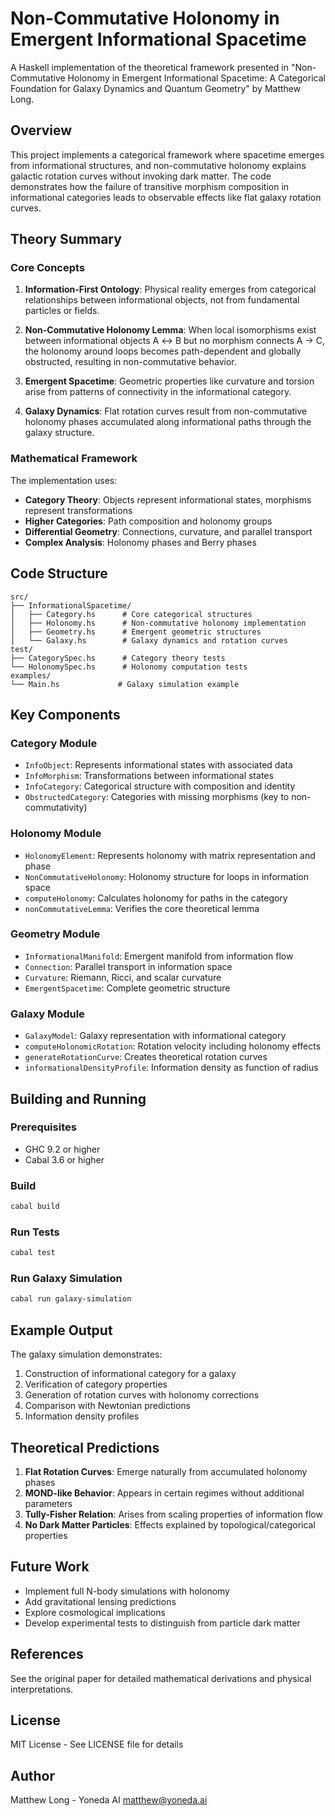 # Non-Commutative Holonomy in Emergent Informational Spacetime

A Haskell implementation of the theoretical framework presented in "Non-Commutative Holonomy in Emergent Informational Spacetime: A Categorical Foundation for Galaxy Dynamics and Quantum Geometry" by Matthew Long.

## Overview

This project implements a categorical framework where spacetime emerges from informational structures, and non-commutative holonomy explains galactic rotation curves without invoking dark matter. The code demonstrates how the failure of transitive morphism composition in informational categories leads to observable effects like flat galaxy rotation curves.

## Theory Summary

### Core Concepts

1. **Information-First Ontology**: Physical reality emerges from categorical relationships between informational objects, not from fundamental particles or fields.

2. **Non-Commutative Holonomy Lemma**: When local isomorphisms exist between informational objects A ↔ B but no morphism connects A → C, the holonomy around loops becomes path-dependent and globally obstructed, resulting in non-commutative behavior.

3. **Emergent Spacetime**: Geometric properties like curvature and torsion arise from patterns of connectivity in the informational category.

4. **Galaxy Dynamics**: Flat rotation curves result from non-commutative holonomy phases accumulated along informational paths through the galaxy structure.

### Mathematical Framework

The implementation uses:
- **Category Theory**: Objects represent informational states, morphisms represent transformations
- **Higher Categories**: Path composition and holonomy groups
- **Differential Geometry**: Connections, curvature, and parallel transport
- **Complex Analysis**: Holonomy phases and Berry phases

## Code Structure

```
src/
├── InformationalSpacetime/
│   ├── Category.hs      # Core categorical structures
│   ├── Holonomy.hs      # Non-commutative holonomy implementation
│   ├── Geometry.hs      # Emergent geometric structures
│   └── Galaxy.hs        # Galaxy dynamics and rotation curves
test/
├── CategorySpec.hs      # Category theory tests
└── HolonomySpec.hs      # Holonomy computation tests
examples/
└── Main.hs             # Galaxy simulation example
```

## Key Components

### Category Module
- `InfoObject`: Represents informational states with associated data
- `InfoMorphism`: Transformations between informational states
- `InfoCategory`: Categorical structure with composition and identity
- `ObstructedCategory`: Categories with missing morphisms (key to non-commutativity)

### Holonomy Module
- `HolonomyElement`: Represents holonomy with matrix representation and phase
- `NonCommutativeHolonomy`: Holonomy structure for loops in information space
- `computeHolonomy`: Calculates holonomy for paths in the category
- `nonCommutativeLemma`: Verifies the core theoretical lemma

### Geometry Module
- `InformationalManifold`: Emergent manifold from information flow
- `Connection`: Parallel transport in information space
- `Curvature`: Riemann, Ricci, and scalar curvature
- `EmergentSpacetime`: Complete geometric structure

### Galaxy Module
- `GalaxyModel`: Galaxy representation with informational category
- `computeHolonomicRotation`: Rotation velocity including holonomy effects
- `generateRotationCurve`: Creates theoretical rotation curves
- `informationalDensityProfile`: Information density as function of radius

## Building and Running

### Prerequisites
- GHC 9.2 or higher
- Cabal 3.6 or higher

### Build
```bash
cabal build
```

### Run Tests
```bash
cabal test
```

### Run Galaxy Simulation
```bash
cabal run galaxy-simulation
```

## Example Output

The galaxy simulation demonstrates:
1. Construction of informational category for a galaxy
2. Verification of category properties
3. Generation of rotation curves with holonomy corrections
4. Comparison with Newtonian predictions
5. Information density profiles

## Theoretical Predictions

1. **Flat Rotation Curves**: Emerge naturally from accumulated holonomy phases
2. **MOND-like Behavior**: Appears in certain regimes without additional parameters
3. **Tully-Fisher Relation**: Arises from scaling properties of information flow
4. **No Dark Matter Particles**: Effects explained by topological/categorical properties

## Future Work

- Implement full N-body simulations with holonomy
- Add gravitational lensing predictions
- Explore cosmological implications
- Develop experimental tests to distinguish from particle dark matter

## References

See the original paper for detailed mathematical derivations and physical interpretations.

## License

MIT License - See LICENSE file for details

## Author

Matthew Long - Yoneda AI
matthew@yoneda.ai